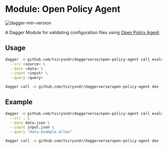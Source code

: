 # Module: Open Policy Agent

![dagger-min-version](https://img.shields.io/badge/dagger%20version-v0.10.0-green)

A Dagger Module for validating configuration files using [Open Policy Agent](https://www.openpolicyagent.org/).

## Usage

```sh
dagger -m github.com/tsirysndr/daggerverse/open-policy-agent call evaluate \
  --src <source> \
  --data <data> \
  --input <input> \
  --query <query>
```

```sh
dagger call -m github.com/tsirysndr/daggerverse/open-policy-agent dev --src <source> terminal
```

## Example

```sh
dagger -m github.com/tsirysndr/daggerverse/open-policy-agent call evaluate \
  --src . \
  --data data.json \
  --input input.json \
  --query "data.example.allow"
```

```sh
dagger call -m github.com/tsirysndr/daggerverse/open-policy-agent dev --src. terminal
```
